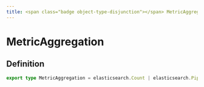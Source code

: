 ```yaml
---
title: <span class="badge object-type-disjunction"></span> MetricAggregation
---
```

# <span class="badge object-type-disjunction"></span> MetricAggregation

## Definition

```typescript
export type MetricAggregation = elasticsearch.Count | elasticsearch.PipelineMetricAggregation | elasticsearch.MetricAggregationWithSettings;

```
